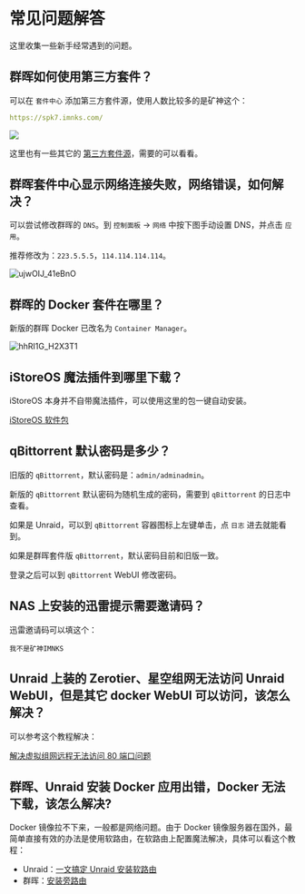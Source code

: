 # 常见问题解答

这里收集一些新手经常遇到的问题。

## 群晖如何使用第三方套件？

可以在 `套件中心` 添加第三方套件源，使用人数比较多的是矿神这个：

```yml
https://spk7.imnks.com/
```

![](https://img-1255332810.cos.ap-chengdu.myqcloud.com/synology_photo_03_oD0zrU.png)

这里也有一些其它的 [第三方套件源](https://synopackage.com/sources)，需要的可以看看。

## 群晖套件中心显示网络连接失败，网络错误，如何解决？

可以尝试修改群晖的 `DNS`。到 `控制面板` -> `网络` 中按下图手动设置 DNS，并点击 `应用`。

推荐修改为：`223.5.5.5`，`114.114.114.114`。

![ujwOIJ_41eBnO](https://img-1255332810.cos.ap-chengdu.myqcloud.com/ujwOIJ_41eBnO.png)

## 群晖的 Docker 套件在哪里？

新版的群晖 Docker 已改名为 `Container Manager`。

![hhRI1G_H2X3T1](https://img-1255332810.cos.ap-chengdu.myqcloud.com/hhRI1G_H2X3T1.png)

## iStoreOS 魔法插件到哪里下载？

iStoreOS 本身并不自带魔法插件，可以使用这里的包一键自动安装。

[iStoreOS 软件包](https://github.com/AUK9527/Are-u-ok/tree/main/x86)

## qBittorrent 默认密码是多少？

旧版的 `qBittorrent`，默认密码是：`admin/adminadmin`。

新版的 `qBittorrent` 默认密码为随机生成的密码，需要到 `qBittorrent` 的日志中查看。

如果是 Unraid，可以到 `qBittorrent` 容器图标上左键单击，点 `日志` 进去就能看到。

如果是群晖套件版 `qBittorrent`，默认密码目前和旧版一致。

登录之后可以到 `qBittorrent` WebUI 修改密码。

## NAS 上安装的迅雷提示需要邀请码？

迅雷邀请码可以填这个：

```
我不是矿神IMNKS
```

## Unraid 上装的 Zerotier、星空组网无法访问 Unraid WebUI，但是其它 docker WebUI 可以访问，该怎么解决？

可以参考这个教程解决：

[解决虚拟组网远程无法访问 80 端口问题](/unraid/remote.md)

## 群晖、Unraid 安装 Docker 应用出错，Docker 无法下载，该怎么解决?

Docker 镜像拉不下来，一般都是网络问题。由于 Docker 镜像服务器在国外，最简单直接有效的办法是使用软路由，在软路由上配置魔法解决，具体可以看这个教程：

- Unraid：[一文搞定 Unraid 安装软路由](/unraid/router.md)
- 群晖：[安装旁路由](/synology/router.md)

